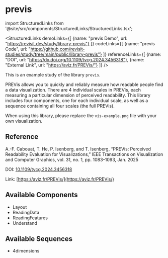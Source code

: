 
# previs

import StructuredLinks from '@site/src/components/StructuredLinks/StructuredLinks.tsx';

<StructuredLinks
    demoLinks={[
      {name: "previs Demo", url: "https://revisit.dev/study/library-previs"}
    ]}
    codeLinks={[
      {name: "previs Code", url: "https://github.com/revisit-studies/study/tree/main/public/library-previs"}
    ]}
    referenceLinks={[
      {name: "DOI", url: "https://dx.doi.org/10.1109/tvcg.2024.3456318"},
      {name: "External Link", url: "https://aviz.fr/PREVis/"}
    ]}
/>

This is an example study of the library `previs`.

PREVis allows you to quickly and reliably measure how readable people find a data visualization. There are 4 individual scales in PREVis, each measuring a particular dimension of perceived readability. This library includes four components, one for each individual scale, as well as a sequence containing all four scales (the full PREVis). 

When using this library, please replace the `vis-example.png` file with your own visualization.

## Reference

A.-F. Cabouat, T. He, P. Isenberg, and T. Isenberg, “PREVis: Perceived Readability Evaluation for Visualizations,” IEEE Transactions on Visualization and Computer Graphics, vol. 31, no. 1, pp. 1083–1093, Jan. 2025

DOI: [10.1109/tvcg.2024.3456318](https://dx.doi.org/10.1109/tvcg.2024.3456318)

Link: [https://aviz.fr/PREVis/](https://aviz.fr/PREVis/)

## Available Components

- Layout
- ReadingData
- ReadingFeatures
- Understand

## Available Sequences

- 4dimensions

